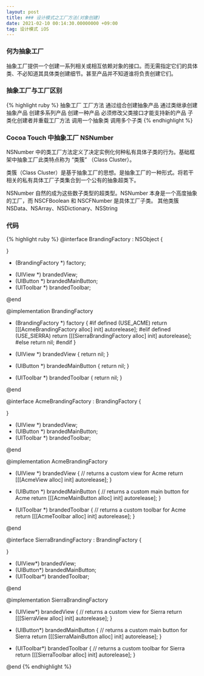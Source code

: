 ```yaml
---
layout: post
title: ### 设计模式之工厂方法(对象创建)
date: 2021-02-10 00:14:30.00000000 +09:00
tag: 设计模式 iOS
---
```

### 何为抽象工厂
抽象工厂提供一个创建一系列相关或相互依赖对象的接口。而无需指定它们的具体类、不必知道其具体类创建细节。甚至产品并不知道谁将负责创建它们。

### 抽象工厂与工厂区别
{% highlight ruby %}
抽象工厂                                       工厂方法
通过组合创建抽象产品                             通过类继承创建抽象产品
创建多系列产品                                  创建一种产品
必须修改父类接口才能支持新的产品                   子类化创建者并重载工厂方法
调用一个抽象类                                  调用多个子类
{% endhighlight %}

### Cocoa Touch 中抽象工厂 NSNumber
NSNumber 中的类工厂方法定义了决定实例化何种私有具体子类的行为。基础框架中抽象工厂此类特点称为 “类簇” （Class Cluster）。

类簇（Class Cluster）是基于抽象工厂的思想。是抽象工厂的一种形式。将若干相关的私有具体工厂子类集合到一个公有的抽象超类下。

NSNumber 自然的成为这些数子类型的超类型。NSNumber 本身是一个高度抽象的工厂，而 NSCFBoolean 和 NSCFNumber 是具体工厂子类。
其他类簇 NSData、NSArray、NSDictionary、NSString

### 代码
{% highlight ruby %}
@interface BrandingFactory : NSObject 
{

}

+ (BrandingFactory *) factory;

- (UIView *) brandedView;
- (UIButton *) brandedMainButton;
- (UIToolbar *) brandedToolbar;

@end

@implementation BrandingFactory

+ (BrandingFactory *) factory
{
#if defined (USE_ACME)
  return [[[AcmeBrandingFactory alloc] init] autorelease];
#elif defined (USE_SIERRA)
  return [[[SierraBrandingFactory alloc] init] autorelease];
#else
  return nil;
#endif
}

- (UIView *) brandedView
{
  return nil;
}

- (UIButton *) brandedMainButton
{
  return nil;
}

- (UIToolbar *) brandedToolbar
{
  return nil;
}

@end



@interface AcmeBrandingFactory : BrandingFactory
{

}

- (UIView *) brandedView;
- (UIButton *) brandedMainButton;
- (UIToolbar *) brandedToolbar;

@end


@implementation AcmeBrandingFactory

- (UIView *) brandedView
{
  // returns a custom view for Acme
  return [[[AcmeView alloc] init] autorelease];
}

- (UIButton *) brandedMainButton
{
  // returns a custom main button for Acme
  return [[[AcmeMainButton alloc] init] autorelease];
}

- (UIToolbar *) brandedToolbar
{
  // returns a custom toolbar for Acme
  return [[[AcmeToolbar alloc] init] autorelease];
}

@end



@interface SierraBrandingFactory : BrandingFactory
{
  
}

- (UIView*) brandedView;
- (UIButton*) brandedMainButton;
- (UIToolbar*) brandedToolbar;

@end

@implementation SierraBrandingFactory

- (UIView*) brandedView
{
  // returns a custom view for Sierra
  return [[[SierraView alloc] init] autorelease];
}

- (UIButton*) brandedMainButton
{
  // returns a custom main button for Sierra
  return [[[SierraMainButton alloc] init] autorelease];
}

- (UIToolbar*) brandedToolbar
{
  // returns a custom toolbar for Sierra
  return [[[SierraToolbar alloc] init] autorelease];
}

@end
{% endhighlight %}
